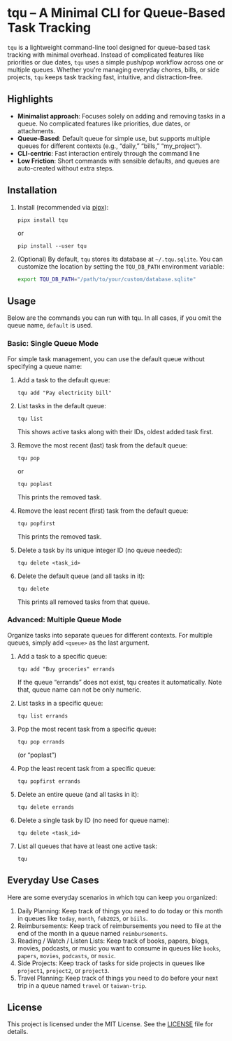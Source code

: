 # tqu – A Minimal CLI for Queue-Based Task Tracking

`tqu` is a lightweight command-line tool designed for queue-based task tracking with minimal overhead. Instead of complicated features like priorities or due dates, `tqu` uses a simple push/pop workflow across one or multiple queues. Whether you're managing everyday chores, bills, or side projects, `tqu` keeps task tracking fast, intuitive, and distraction-free.

## Highlights

- **Minimalist approach**: Focuses solely on adding and removing tasks in a queue. No complicated features like priorities, due dates, or attachments.
- **Queue-Based**: Default queue for simple use, but supports multiple queues for different contexts (e.g., “daily,” “bills,” “my_project”).
- **CLI-centric**: Fast interaction entirely through the command line
- **Low Friction**: Short commands with sensible defaults, and queues are auto-created without extra steps.

## Installation

1. Install (recommended via [pipx](https://pypa.github.io/pipx/)):

   ```
   pipx install tqu
   ```

   or

   ```
   pip install --user tqu
   ```

2. (Optional) By default, `tqu` stores its database at `~/.tqu.sqlite`. You can customize the location by setting the `TQU_DB_PATH` environment variable:

   ```bash
   export TQU_DB_PATH="/path/to/your/custom/database.sqlite"
   ```

## Usage

Below are the commands you can run with tqu. In all cases, if you omit the queue name, `default` is used.

### Basic: Single Queue Mode

For simple task management, you can use the default queue without specifying a queue name:

1. Add a task to the default queue:

   ```
   tqu add "Pay electricity bill"
   ```

2. List tasks in the default queue:

   ```
   tqu list
   ```

   This shows active tasks along with their IDs, oldest added task first.

3. Remove the most recent (last) task from the default queue:

   ```
   tqu pop
   ```

   or

   ```
   tqu poplast
   ```

   This prints the removed task.

4. Remove the least recent (first) task from the default queue:

   ```
   tqu popfirst
   ```

   This prints the removed task.

5. Delete a task by its unique integer ID (no queue needed):

   ```
   tqu delete <task_id>
   ```

6. Delete the default queue (and all tasks in it):
   ```
   tqu delete
   ```
   This prints all removed tasks from that queue.

### Advanced: Multiple Queue Mode

Organize tasks into separate queues for different contexts. For multiple queues, simply add `<queue>` as the last argument.

1. Add a task to a specific queue:

   ```
   tqu add "Buy groceries" errands
   ```

   If the queue “errands” does not exist, tqu creates it automatically. Note that, queue name can not be only numeric.

2. List tasks in a specific queue:

   ```
   tqu list errands
   ```

3. Pop the most recent task from a specific queue:

   ```
   tqu pop errands
   ```

   (or “poplast”)

4. Pop the least recent task from a specific queue:

   ```
   tqu popfirst errands
   ```

5. Delete an entire queue (and all tasks in it):

   ```
   tqu delete errands
   ```

6. Delete a single task by ID (no need for queue name):

   ```
   tqu delete <task_id>
   ```

7. List all queues that have at least one active task:
   ```
   tqu
   ```

## Everyday Use Cases

Here are some everyday scenarios in which tqu can keep you organized:

1. Daily Planning: Keep track of things you need to do today or this month in queues like `today`, `month`, `feb2025`, or `biils`.
2. Reimbursements: Keep track of reimbursements you need to file at the end of the month in a queue named `reimbursements`.
3. Reading / Watch / Listen Lists: Keep track of books, papers, blogs, movies, podcasts, or music you want to consume in queues like `books`, `papers`, `movies`, `podcasts`, or `music`.
4. Side Projects: Keep track of tasks for side projects in queues like `project1`, `project2`, or `project3`.
5. Travel Planning: Keep track of things you need to do before your next trip in a queue named `travel` or `taiwan-trip`.

## License

This project is licensed under the MIT License. See the [LICENSE](LICENSE) file for details.
